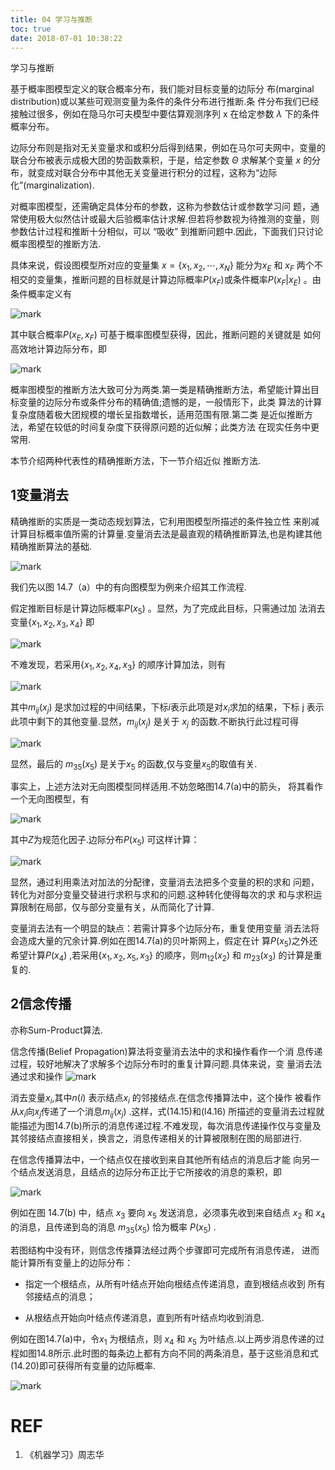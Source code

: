 ```yaml
---
title: 04 学习与推断
toc: true
date: 2018-07-01 10:38:22
---
```

学习与推断



基于概率图模型定义的联合概率分布，我们能对目标变量的边际分 布(marginal distribution)或以某些可观测变量为条件的条件分布进行推断.条 件分布我们已经接触过很多，例如在隐马尔可夫模型中要估算观测序列 x 在给定参数 $\lambda$ 下的条件概率分布。

边际分布则是指对无关变量求和或积分后得到结果，例如在马尔可夫网中，变量的联合分布被表示成极大团的势函数乘积，于是，给定参数 $\Theta$ 求解某个变量 $x$ 的分布，就变成对联合分布中其他无关变量进行积分的过程，这称为“边际化”(marginalization).


对概率图模型，还需确定具体分布的参数，这称为参数估计或参数学习问 题，通常使用极大似然估计或最大后验概率估计求解.但若将参数视为待推测的变量，则参数估计过程和推断十分相似，可以 “吸收” 到推断问题中.因此，下面我们只讨论概率图模型的推断方法.

具体来说，假设图模型所对应的变量集 $x=\{x_1,x_2,\cdots,x_N\}$ 能分为$x_E$ 和 $x_F$ 两个不相交的变量集，推断问题的目标就是计算边际概率$P(x_F)$或条件概率$P(x_F|x_E)$ 。由条件概率定义有

![mark](http://pacdb2bfr.bkt.clouddn.com/blog/image/180701/eD7D0BhFE0.png?imageslim)


其中联合概率$P(x_E,x_F)$ 可基于概率图模型获得，因此，推断问题的关键就是 如何高效地计算边际分布，即

![mark](http://pacdb2bfr.bkt.clouddn.com/blog/image/180701/JBm53lHmfH.png?imageslim)

概率图模型的推断方法大致可分为两类.第一类是精确推断方法，希望能计算出目标变量的边际分布或条件分布的精确值;遗憾的是，一般情形下，此类 算法的计算复杂度随着极大团规模的増长呈指数増长，适用范围有限.第二类 是近似推断方法，希望在较低的时间复杂度下获得原问题的近似解；此类方法 在现实任务中更常用.

本节介绍两种代表性的精确推断方法，下一节介绍近似 推断方法.

## 1变量消去

精确推断的实质是一类动态规划算法，它利用图模型所描述的条件独立性 来削减计算目标概率值所需的计算量.变量消去法是最直观的精确推断算法,也是构建其他精确推断算法的基础.

![mark](http://pacdb2bfr.bkt.clouddn.com/blog/image/180701/KcCGK66gIc.png?imageslim)

我们先以图 14.7（a）中的有向图模型为例来介绍其工作流程.

假定推断目标是计算边际概率$P(x_5)$ 。显然，为了完成此目标，只需通过加 法消去变量$\{x_1,x_2,x_3,x_4\}$ 即

![mark](http://pacdb2bfr.bkt.clouddn.com/blog/image/180701/3GG1lcd3DH.png?imageslim)

不难发现，若采用$\{x_1,x_2,x_4,x_3\}$ 的顺序计算加法，则有

![mark](http://pacdb2bfr.bkt.clouddn.com/blog/image/180701/ag8l0ghdFD.png?imageslim)

其中$m_{ij}(x_j)$ 是求加过程的中间结果，下标$i$表示此项是对$x_i$求加的结果，下标 j 表示此项中剩下的其他变量.显然，$m_{ij}(x_j)$ 是关于 $x_j$ 的函数.不断执行此过程可得

![mark](http://pacdb2bfr.bkt.clouddn.com/blog/image/180701/i5EIHaL68B.png?imageslim)


显然，最后的 $m_{35}(x_5)$ 是关于$x_5$ 的函数,仅与变量$x_5$的取值有关.

事实上，上述方法对无向图模型同样适用.不妨忽略图14.7(a)中的箭头，
将其看作一个无向图模型，有

![mark](http://pacdb2bfr.bkt.clouddn.com/blog/image/180701/GA6clggC8H.png?imageslim)

其中$Z$为规范化因子.边际分布$P(x_5)$ 可这样计算：

![mark](http://pacdb2bfr.bkt.clouddn.com/blog/image/180701/e363kcGLa5.png?imageslim)

显然，通过利用乘法对加法的分配律，变量消去法把多个变量的积的求和 问题，转化为对部分变量交替进行求积与求和的问题.这种转化使得每次的求 和与求积运算限制在局部，仅与部分变量有关，从而简化了计算.

变量消去法有一个明显的缺点：若需计算多个边际分布，重复使用变量 消去法将会造成大量的冗余计算.例如在图14.7(a)的贝叶斯网上，假定在计 算$P(x_5)$之外还希望计算$P(x_4)$ ,若采用$\{x_1,x_2,x_5,x_3\}$ 的顺序，则$m_{12}(x_2)$ 和 $m_{23}(x_3)$ 的计算是重复的.

## 2信念传播
亦称Sum-Product算法.


信念传播(Belief Propagation)算法将变量消去法中的求和操作看作一个消 息传递过程，较好地解决了求解多个边际分布时的重复计算问题.具体来说，变 量消去法通过求和操作
![mark](http://pacdb2bfr.bkt.clouddn.com/blog/image/180701/D0K8K5F9g4.png?imageslim)

消去变量$x_i$,其中$n(i)$ 表示结点$x_i$ 的邻接结点.在信念传播算法中，这个操作 被看作从$x_i$向$x_j$传递了一个消息$m_{ij}(x_j)$ .这样，式(14.15)和(l4.16) 所描述的变量消去过程就能描述为图14.7(b)所示的消息传递过程.不难发现，每次消息传递操作仅与变量及其邻接结点直接相关，换言之，消息传递相关的计算被限制在图的局部进行.



在信念传播算法中，一个结点仅在接收到来自其他所有结点的消息后才能 向另一个结点发送消息，且结点的边际分布正比于它所接收的消息的乘积，即

![mark](http://pacdb2bfr.bkt.clouddn.com/blog/image/180701/bhiF7KHCgD.png?imageslim)

例如在图 14.7(b) 中，结点 $x_3$ 要向 $x_5$ 发送消息，必须事先收到来自结点 $x_2$ 和 $x_4$ 的消息，且传递到岛的消息 $m_{35}(x_5)$ 恰为概率 $P(x_5)$ .

若图结构中没有环，则信念传播算法经过两个步骤即可完成所有消息传递， 进而能计算所有变量上的边际分布：

- 指定一个根结点，从所有叶结点开始向根结点传递消息，直到根结点收到 所有邻接结点的消息；

- 从根结点开始向叶结点传递消息，直到所有叶结点均收到消息.

例如在图14.7(a)中，令$x_1$ 为根结点，则 $x_4$ 和 $x_5$ 为叶结点.以上两步消息传递的过程如图14.8所示.此时图的每条边上都有方向不同的两条消息，基于这些消息和式(14.20)即可获得所有变量的边际概率.


![mark](http://pacdb2bfr.bkt.clouddn.com/blog/image/180701/gh8blEafL5.png?imageslim)




# REF
1. 《机器学习》周志华
